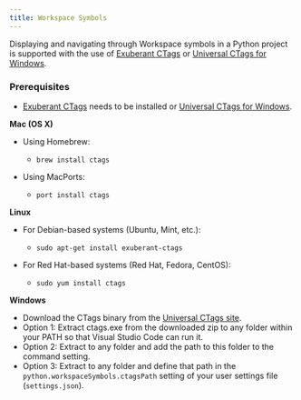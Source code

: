 ```yaml
---
title: Workspace Symbols
---
```


Displaying and navigating through Workspace symbols in a Python project is supported with the use of [Exuberant CTags](http://ctags.sourceforge.net/) or [Universal CTags for Windows](https://github.com/universal-ctags/ctags-win32).   

### Prerequisites
- [Exuberant CTags](http://ctags.sourceforge.net/) needs to be installed or [Universal CTags for Windows](https://github.com/universal-ctags/ctags-win32).   

**Mac (OS X)**    
- Using Homebrew:  
    + ```brew install ctags```
  
- Using MacPorts:  
    + ```port install ctags```
  
**Linux**  
- For Debian-based systems (Ubuntu, Mint, etc.):  
    + ```sudo apt-get install exuberant-ctags```
  
- For Red Hat-based systems (Red Hat, Fedora, CentOS):  
    + ```sudo yum install ctags```
  
**<a id="Install-Windows"></a>Windows**    
- Download the CTags binary from the [Universal CTags site](https://github.com/universal-ctags/ctags-win32).  
- Option 1: Extract ctags.exe from the downloaded zip to any folder within your PATH so that Visual Studio Code can run it.    
- Option 2: Extract to any folder and add the path to this folder to the command setting.  
- Option 3: Extract to any folder and define that path in the ```python.workspaceSymbols.ctagsPath``` setting of your user settings file (```settings.json```).    

